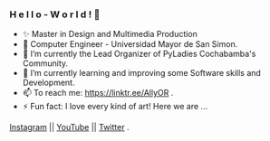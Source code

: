 ### H e l l o  -  W o r l d !  👋

<!--
**AllyOR/AllyOR** is a ✨ _special_ ✨ repository because its `README.md` (this file) appears on your GitHub profile.

Here are some ideas to get you started:
-->
- ✨ Master in Design and Multimedia Production
- :pushpin: Computer Engineer - Universidad Mayor de San Simon.
- 🔭 I’m currently the Lead Organizer of PyLadies Cochabamba's Community.
- 🌱 I’m currently learning and improving some Software skills and Development.
- 📫 To reach me: https://linktr.ee/AllyOR .
- ⚡ Fun fact: I love every kind of art!
Here we are ...

[Instagram](https://www.instagram.com/sonny_orellana/) || 
[YouTube](https://www.youtube.com/c/AlisonOrellanaRios) ||
[Twitter](https://www.twitter.com/ALLY_OR_ENEMY/) .
